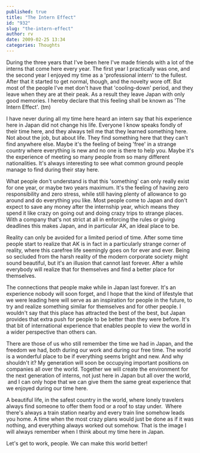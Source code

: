 ```yaml
---
published: true
title: "The Intern Effect"
id: "932"
slug: "the-intern-effect"
author: rv
date: 2009-02-25 13:34
categories: Thoughts
---
```

During the three years that I've been here I've made friends with a lot of the interns that come here every year. The first year I practically was one, and the second year I enjoyed my time as a 'professional intern' to the fullest. After that it started to get normal, though, and the novelty wore off. But most of the people I've met don't have that 'cooling-down' period, and they leave when they are at their peak. As a result they leave Japan with only good memories. I hereby declare that this feeling shall be known as 'The Intern Effect'. (tm)

I have never during all my time here heard an intern say that his experience here in Japan did not change his life. Everyone I know speaks fondly of their time here, and they always tell me that they learned something here. Not about the job, but about life. They find something here that they can't find anywhere else. Maybe it's the feeling of being 'free' in a strange country where everything is new and no one is there to help you. Maybe it's the experience of meeting so many people from so many different nationalities. It's always interesting to see what common ground people manage to find during their stay here.

What people don't understand is that this 'something' can only really exist for one year, or maybe two years maximum. It's the feeling of having zero responsibility and zero stress, while still having plenty of allowance to go around and do everything you like. Most people come to Japan and don't expect to save any money after the internship year, which means they spend it like crazy on going out and doing crazy trips to strange places. With a company that's not strict at all in enforcing the rules or giving deadlines this makes Japan, and in particular AK, an ideal place to be. 

Reality can only be avoided for a limited period of time. After some time people start to realize that AK is in fact in a particularly strange corner of reality, where this carefree life seemingly goes on for ever and ever. Being so secluded from the harsh reality of the modern corporate society might sound beautiful, but it's an illusion that cannot last forever. After a while everybody will realize that for themselves and find a better place for themselves. 

The connections that people make while in Japan last forever. It's an experience nobody will soon forget, and I hope that the kind of lifestyle that we were leading here will serve as an inspiration for people in the future, to try and realize something similar for themselves and for other people. I wouldn't say that this place has attracted the best of the best, but Japan provides that extra push for people to be better than they were before. It's that bit of international experience that enables people to view the world in a wider perspective than others can. 

There are those of us who still remember the time we had in Japan, and the freedom we had, both during our work and during our free time. The world is a wonderful place to be if everything seems bright and new. And why shouldn't it? My generation will soon be occupying important positions on companies all over the world. Together we will create the environment for the next generation of interns, not just here in Japan but all over the world,  and I can only hope that we can give them the same great experience that we enjoyed during our time here. 

A beautiful life, in the safest country in the world, where lonely travelers always find someone to offer them food or a roof to stay under.  Where there's always a train station nearby and every train line somehow leads you home. A time when the most crazy plans would just be done as if it was nothing, and everything always worked out somehow. That is the image I will always remember when I think about my time here in Japan. 

Let's get to work, people. We can make this world better!